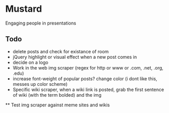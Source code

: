 Mustard
=======

Engaging people in presentations

## Todo

* delete posts and check for existance of room
* jQuery highlight or visual effect when a new post comes in
* decide on a logo
* Work in the web img scraper (regex for http or www or .com, .net, .org, .edu)
* increase font-weight of popular posts? change color (i dont like this, messes up color scheme)
* Specific wiki scraper, when a wiki link is posted, grab the first sentence of wiki (with the term bolded) and the img

** Test img scraper against meme sites and wikis